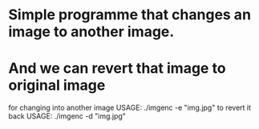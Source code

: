 # Simple programme that changes an image to another image.
# And we can revert that image to original image
for changing into another image
USAGE: ./imgenc -e "img.jpg"
to revert it back
USAGE: ./imgenc -d "img.jpg"
